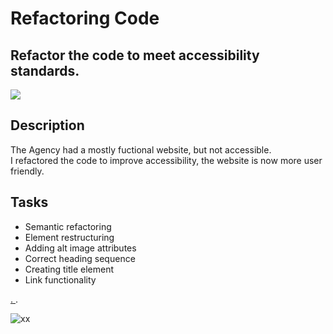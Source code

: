 # Refactoring Code

## Refactor the code to meet accessibility standards.


<img src ="assests/img/Photo.jpg"/>


## Description
The Agency had a mostly fuctional website, but not accessible.  
I refactored the code to improve accessibility, the website is now more user friendly.


## Tasks
- Semantic refactoring
- Element restructuring
- Adding alt image attributes
- Correct heading sequence
- Creating title element
- Link functionality


[ . ](https://en.wikipedia.org/wiki/Agile_software_development).

![xx ](./Assets/01-html-css-git-homework-demo.png)

